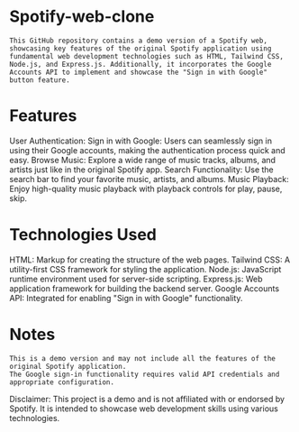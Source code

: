 # Spotify-web-clone

    This GitHub repository contains a demo version of a Spotify web, showcasing key features of the original Spotify application using fundamental web development technologies such as HTML, Tailwind CSS, Node.js, and Express.js. Additionally, it incorporates the Google Accounts API to implement and showcase the "Sign in with Google" button feature.

# Features
User Authentication:
    Sign in with Google: Users can seamlessly sign in using their Google accounts, making the authentication process quick and easy.
Browse Music:
    Explore a wide range of music tracks, albums, and artists just like in the original Spotify app.
Search Functionality:
    Use the search bar to find your favorite music, artists, and albums.
Music Playback:
    Enjoy high-quality music playback with playback controls for play, pause, skip.

# Technologies Used
  HTML: Markup for creating the structure of the web pages.
  Tailwind CSS: A utility-first CSS framework for styling the application.
  Node.js: JavaScript runtime environment used for server-side scripting.
  Express.js: Web application framework for building the backend server.
  Google Accounts API: Integrated for enabling "Sign in with Google" functionality.

 # Notes
    This is a demo version and may not include all the features of the original Spotify application.
    The Google sign-in functionality requires valid API credentials and appropriate configuration.


Disclaimer: This project is a demo and is not affiliated with or endorsed by Spotify. It is intended to showcase web development skills using various technologies.
